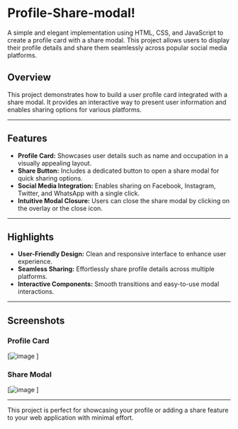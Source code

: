 # Profile-Share-modal!

A simple and elegant implementation using HTML, CSS, and JavaScript to create a profile card with a share modal. This project allows users to display their profile details and share them seamlessly across popular social media platforms.

## Overview

This project demonstrates how to build a user profile card integrated with a share modal. It provides an interactive way to present user information and enables sharing options for various platforms.

---

## Features

- **Profile Card:** Showcases user details such as name and occupation in a visually appealing layout.
- **Share Button:** Includes a dedicated button to open a share modal for quick sharing options.
- **Social Media Integration:** Enables sharing on Facebook, Instagram, Twitter, and WhatsApp with a single click.
- **Intuitive Modal Closure:** Users can close the share modal by clicking on the overlay or the close icon.

---

## Highlights

- **User-Friendly Design:** Clean and responsive interface to enhance user experience.
- **Seamless Sharing:** Effortlessly share profile details across multiple platforms.
- **Interactive Components:** Smooth transitions and easy-to-use modal interactions.

---

## Screenshots

### Profile Card
[![image](https://github.com/user-attachments/assets/1170ecbd-ba52-440e-8cb7-9e981818767c)
]

### Share Modal
[![image](https://github.com/user-attachments/assets/92d1d2ed-496b-4b38-976f-2e5f584bee07)
]

---

This project is perfect for showcasing your profile or adding a share feature to your web application with minimal effort.
